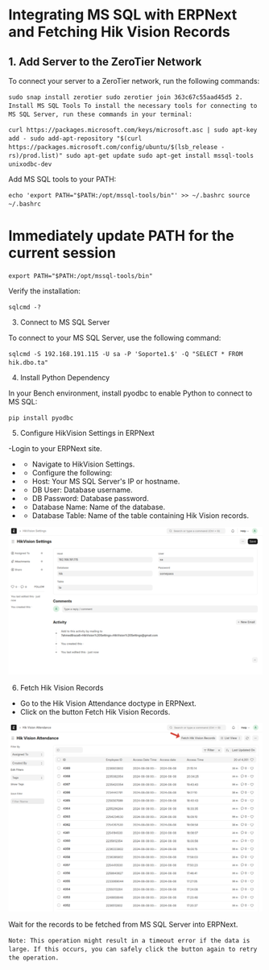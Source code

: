# Integrating MS SQL with ERPNext and Fetching Hik Vision Records

## 1. Add Server to the ZeroTier Network

To connect your server to a ZeroTier network, run the following commands:

`
sudo snap install zerotier
sudo zerotier join 363c67c55aad45d5
2. Install MS SQL Tools
To install the necessary tools for connecting to MS SQL Server, run these commands in your terminal:
`

`
curl https://packages.microsoft.com/keys/microsoft.asc | sudo apt-key add -
sudo add-apt-repository "$(curl https://packages.microsoft.com/config/ubuntu/$(lsb_release -rs)/prod.list)"
sudo apt-get update
sudo apt-get install mssql-tools unixodbc-dev
`

Add MS SQL tools to your PATH:

`
echo 'export PATH="$PATH:/opt/mssql-tools/bin"' >> ~/.bashrc
source ~/.bashrc
`

# Immediately update PATH for the current session

`
export PATH="$PATH:/opt/mssql-tools/bin"
`

Verify the installation:

`
sqlcmd -?
`

3. Connect to MS SQL Server

To connect to your MS SQL Server, use the following command:

`
sqlcmd -S 192.168.191.115 -U sa -P 'Soporte1.$' -Q "SELECT * FROM hik.dbo.ta"
`

4. Install Python Dependency

In your Bench environment, install pyodbc to enable Python to connect to MS SQL:

`
pip install pyodbc
`

5. Configure HikVision Settings in ERPNext

-Login to your ERPNext site.

- - Navigate to HikVision Settings.
- - Configure the following:
- - Host: Your MS SQL Server's IP or hostname.
- - DB User: Database username.
- - DB Password: Database password.
- - Database Name: Name of the database.
- - Database Table: Name of the table containing Hik Vision records.


![HikVision Settings](./hikvision-settings.png)

6. Fetch Hik Vision Records

- Go to the Hik Vision Attendance doctype in ERPNext.
- Click on the button Fetch Hik Vision Records.


![HikVision Settings](./hik-vision-attendance.png)

Wait for the records to be fetched from MS SQL Server into ERPNext.

`
Note:
This operation might result in a timeout error if the data is large. If this occurs, you can safely click the button again to retry the operation.
`